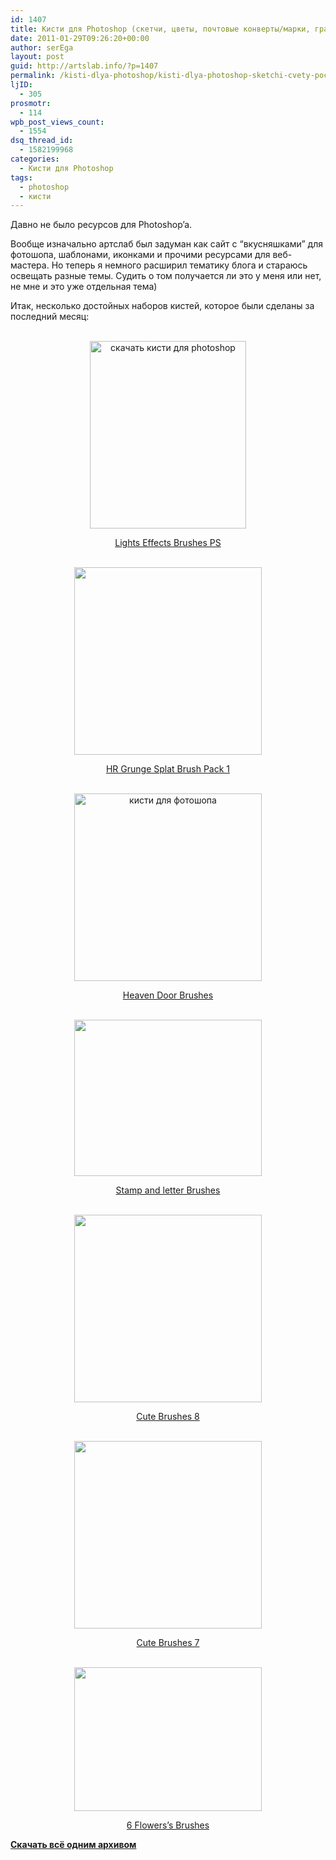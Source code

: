 ```yaml
---
id: 1407
title: Кисти для Photoshop (скетчи, цветы, почтовые конверты/марки, гранжевые)
date: 2011-01-29T09:26:20+00:00
author: serEga
layout: post
guid: http://artslab.info/?p=1407
permalink: /kisti-dlya-photoshop/kisti-dlya-photoshop-sketchi-cvety-pochtovye-konvertymarki-granzhevye/
ljID:
  - 305
prosmotr:
  - 114
wpb_post_views_count:
  - 1554
dsq_thread_id:
  - 1582199968
categories:
  - Кисти для Photoshop
tags:
  - photoshop
  - кисти
---
```

Давно не было ресурсов для Photoshop&#8217;a.

Вообще изначально артслаб был задуман как сайт с &#8220;вкусняшками&#8221; для фотошопа, шаблонами, иконками и прочими ресурсами для веб-мастера. Но теперь я немного расширил тематику блога и стараюсь освещать разные темы. Судить о том получается ли это у меня или нет, не мне и это уже отдельная тема)

Итак, несколько достойных наборов кистей, которое были сделаны за последний месяц:

<center>
  <br /> <a href="http://artslab.info/wp-content/uploads/lights_effects_brushes_by_coby17-d37nvlf.jpg"><img src="http://artslab.info/wp-content/uploads/lights_effects_brushes_by_coby17-d37nvlf-250x300.jpg" alt="скачать кисти для photoshop" title="lights_effects_brushes_by_coby17-d37nvlf" width="250" height="300" class="alignnone size-medium wp-image-1414" srcset="http://googledrive.com/host/0B9lHVSSSdxdxd0hjdUdmRzY3Tjg/lights_effects_brushes_by_coby17-d37nvlf-250x300.jpg 250w, http://googledrive.com/host/0B9lHVSSSdxdxd0hjdUdmRzY3Tjg/lights_effects_brushes_by_coby17-d37nvlf.jpg 500w" sizes="(max-width: 250px) 100vw, 250px" /></a>
</center>

<p style="text-align:center">
  <a href="http://coby17.deviantart.com/art/Lights-Effects-Brushes-PS-194269875">Lights Effects Brushes PS</a>
</p>

<center>
  <br /> <a href="http://artslab.info/wp-content/uploads/hr_grunge_splat_brush_pack_1_by_viuff-d373hfq.jpg"><img src="http://artslab.info/wp-content/uploads/hr_grunge_splat_brush_pack_1_by_viuff-d373hfq-300x300.jpg" alt="" title="hr_grunge_splat_brush_pack_1_by_viuff-d373hfq" width="300" height="300" class="alignnone size-medium wp-image-1413" srcset="http://googledrive.com/host/0B9lHVSSSdxdxd0hjdUdmRzY3Tjg/hr_grunge_splat_brush_pack_1_by_viuff-d373hfq-300x300.jpg 300w, http://googledrive.com/host/0B9lHVSSSdxdxd0hjdUdmRzY3Tjg/hr_grunge_splat_brush_pack_1_by_viuff-d373hfq-100x100.jpg 100w, http://googledrive.com/host/0B9lHVSSSdxdxd0hjdUdmRzY3Tjg/hr_grunge_splat_brush_pack_1_by_viuff-d373hfq.jpg 894w" sizes="(max-width: 300px) 100vw, 300px" /></a>
</center>

<p style="text-align:center">
  <a href="http://viuff.deviantart.com/art/HR-Grunge-Splat-Brush-Pack-1-193318406">HR Grunge Splat Brush Pack 1</a>
</p>

<center>
  <br /> <a href="http://artslab.info/wp-content/uploads/heavens_door_brushes_by_axeraider70-d374zj4.jpg"><img src="http://artslab.info/wp-content/uploads/heavens_door_brushes_by_axeraider70-d374zj4-300x300.jpg" alt="кисти для фотошопа" title="heavens_door_brushes_by_axeraider70-d374zj4" width="300" height="300" class="alignnone size-medium wp-image-1412" srcset="http://googledrive.com/host/0B9lHVSSSdxdxd0hjdUdmRzY3Tjg/heavens_door_brushes_by_axeraider70-d374zj4-300x300.jpg 300w, http://googledrive.com/host/0B9lHVSSSdxdxd0hjdUdmRzY3Tjg/heavens_door_brushes_by_axeraider70-d374zj4-100x100.jpg 100w, http://googledrive.com/host/0B9lHVSSSdxdxd0hjdUdmRzY3Tjg/heavens_door_brushes_by_axeraider70-d374zj4.jpg 894w" sizes="(max-width: 300px) 100vw, 300px" /></a>
</center>

<p style="text-align:center">
  <a href="http://axeraider70.deviantart.com/art/Heavens-Door-Brushes-193388512">Heaven Door Brushes</a>
</p>

<center>
  <br /> <a href="http://artslab.info/wp-content/uploads/stamp_and_letter_brushes_by_psddude-d36plyk.jpg"><img src="http://artslab.info/wp-content/uploads/stamp_and_letter_brushes_by_psddude-d36plyk-300x250.jpg" alt="" title="stamp_and_letter_brushes_by_psddude-d36plyk" width="300" height="250" class="alignnone size-medium wp-image-1411" /></a>
</center>

<p style="text-align:center">
  <a href="http://psddude.deviantart.com/art/Stamp-and-Letter-Brushes-192671084">Stamp and letter Brushes</a>
</p>

<center>
  <br /> <a href="http://artslab.info/wp-content/uploads/cute_brushes__8_by_myshinyboy-d37naxf.jpg"><img src="http://artslab.info/wp-content/uploads/cute_brushes__8_by_myshinyboy-d37naxf-300x300.jpg" alt="" title="cute_brushes__8_by_myshinyboy-d37naxf" width="300" height="300" class="alignnone size-medium wp-image-1410" srcset="http://googledrive.com/host/0B9lHVSSSdxdxd0hjdUdmRzY3Tjg/cute_brushes__8_by_myshinyboy-d37naxf-300x300.jpg 300w, http://googledrive.com/host/0B9lHVSSSdxdxd0hjdUdmRzY3Tjg/cute_brushes__8_by_myshinyboy-d37naxf-100x100.jpg 100w, http://googledrive.com/host/0B9lHVSSSdxdxd0hjdUdmRzY3Tjg/cute_brushes__8_by_myshinyboy-d37naxf.jpg 500w" sizes="(max-width: 300px) 100vw, 300px" /></a>
</center>

<p style="text-align:center">
  <a href="http://myshinyboy.deviantart.com/art/Cute-Brushes-8-194243091">Cute Brushes 8</a>
</p>

<center>
  <br /> <a href="http://artslab.info/wp-content/uploads/cute_brushes__7_by_myshinyboy-d376bcd.jpg"><img src="http://artslab.info/wp-content/uploads/cute_brushes__7_by_myshinyboy-d376bcd-300x300.jpg" alt="" title="cute_brushes__7_by_myshinyboy-d376bcd" width="300" height="300" class="alignnone size-medium wp-image-1409" srcset="http://googledrive.com/host/0B9lHVSSSdxdxd0hjdUdmRzY3Tjg/cute_brushes__7_by_myshinyboy-d376bcd-300x300.jpg 300w, http://googledrive.com/host/0B9lHVSSSdxdxd0hjdUdmRzY3Tjg/cute_brushes__7_by_myshinyboy-d376bcd-100x100.jpg 100w, http://googledrive.com/host/0B9lHVSSSdxdxd0hjdUdmRzY3Tjg/cute_brushes__7_by_myshinyboy-d376bcd.jpg 500w" sizes="(max-width: 300px) 100vw, 300px" /></a>
</center>

<p style="text-align:center">
  <a href="http://myshinyboy.deviantart.com/art/Cute-Brushes-7-193450477">Cute Brushes 7</a>
</p>

<center>
  <br /> <a href="http://artslab.info/wp-content/uploads/6_flowers__s_brushes_by_broadwayscene-d37daye.jpg"><img src="http://artslab.info/wp-content/uploads/6_flowers__s_brushes_by_broadwayscene-d37daye-300x230.jpg" alt="" title="6_flowers__s_brushes_by_broadwayscene-d37daye" width="300" height="230" class="alignnone size-medium wp-image-1408" srcset="http://googledrive.com/host/0B9lHVSSSdxdxd0hjdUdmRzY3Tjg/6_flowers__s_brushes_by_broadwayscene-d37daye-300x230.jpg 300w, http://googledrive.com/host/0B9lHVSSSdxdxd0hjdUdmRzY3Tjg/6_flowers__s_brushes_by_broadwayscene-d37daye.jpg 650w" sizes="(max-width: 300px) 100vw, 300px" /></a></p>

  <p style="text-align:center">
    <a href="http://broadwayscene.deviantart.com/art/6-flowers-s-brushes-193776566">6 Flowers&#8217;s Brushes</a>
  </p>

  <p>
    </center>
  </p>

  <p>
    <a href="http://www.box.net/shared/okgxgmp21d"><strong>Скачать всё одним архивом</strong></a>
  </p>